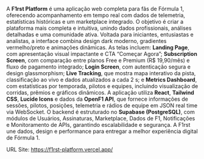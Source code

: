 A **F1rst Platform** é uma aplicação web completa para fãs de Fórmula 1, oferecendo acompanhamento em tempo real com dados de telemetria, estatísticas históricas e um marketplace integrado. O objetivo é criar a plataforma mais completa e intuitiva, unindo dados profissionais, análises detalhadas e uma comunidade ativa. Voltada para iniciantes, entusiastas e analistas, a interface combina design dark moderno, gradientes vermelho/preto e animações dinâmicas. As telas incluem: **Landing Page**, com apresentação visual impactante e CTA “Começar Agora”; **Subscription Screen**, com comparação entre planos Free e Premium (R$ 19,90/mês) e fluxo de pagamento integrado; **Login Screen**, com autenticação segura e design glassmorphism; **Live Tracking**, que mostra mapa interativo da pista, classificação ao vivo e dados atualizados a cada 2 s; e **Metrics Dashboard**, com estatísticas por temporada, pilotos e equipes, incluindo visualização de corridas, prêmios e gráficos dinâmicos. A aplicação utiliza **React**, **Tailwind CSS**, **Lucide Icons** e dados da **OpenF1 API**, que fornece informações de sessões, pilotos, posições, telemetria e rádios de equipe em JSON real time via WebSocket. O backend é estruturado no **Supabase (PostgreSQL)**, com módulos de Usuários, Assinaturas, Marketplace, Dados de F1, Notificações e Monitoramento de APIs, garantindo escalabilidade e segurança. A F1rst une dados, design e performance para entregar a melhor experiência digital de Fórmula 1.

URL Site: https://f1rst-platform.vercel.app/
